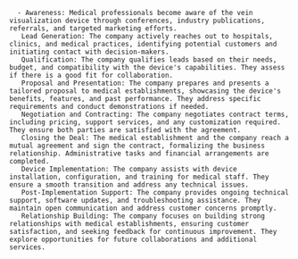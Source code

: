       - Awareness: Medical professionals become aware of the vein visualization device through conferences, industry publications, referrals, and targeted marketing efforts.
       Lead Generation: The company actively reaches out to hospitals, clinics, and medical practices, identifying potential customers and initiating contact with decision-makers.
       Qualification: The company qualifies leads based on their needs, budget, and compatibility with the device's capabilities. They assess if there is a good fit for collaboration.
       Proposal and Presentation: The company prepares and presents a tailored proposal to medical establishments, showcasing the device's benefits, features, and past performance. They address specific requirements and conduct demonstrations if needed.
       Negotiation and Contracting: The company negotiates contract terms, including pricing, support services, and any customization required. They ensure both parties are satisfied with the agreement.
       Closing the Deal: The medical establishment and the company reach a mutual agreement and sign the contract, formalizing the business relationship. Administrative tasks and financial arrangements are completed.
       Device Implementation: The company assists with device installation, configuration, and training for medical staff. They ensure a smooth transition and address any technical issues.
       Post-Implementation Support: The company provides ongoing technical support, software updates, and troubleshooting assistance. They maintain open communication and address customer concerns promptly.
       Relationship Building: The company focuses on building strong relationships with medical establishments, ensuring customer satisfaction, and seeking feedback for continuous improvement. They explore opportunities for future collaborations and additional services.

